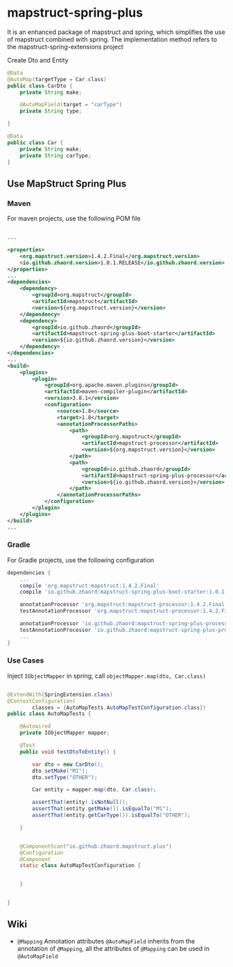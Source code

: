 # mapstruct-spring-plus
It is an enhanced package of mapstruct and spring, which simplifies the use of mapstruct combined with spring. The implementation method refers to the mapstruct-spring-extensions project

Create Dto and Entity
``` java
@Data
@AutoMap(targetType = Car.class)
public class CarDto {
    private String make;

    @AutoMapField(target = "carType")
    private String type;

}

@Data
public class Car {
    private String make;
    private String carType;
}
```

## Use MapStruct Spring Plus

### Maven
For maven projects, use the following POM file

```xml

...

<properties>
    <org.mapstruct.version>1.4.2.Final</org.mapstruct.version>
    <io.github.zhaord.version>1.0.1.RELEASE</io.github.zhaord.version>
</properties>
...
<dependencies>
    <dependency>
        <groupId>org.mapstruct</groupId>
        <artifactId>mapstruct</artifactId>
        <version>${org.mapstruct.version}</version>
    </dependency>
    <dependency>
        <groupId>io.github.zhaord</groupId>
        <artifactId>mapstruct-spring-plus-boot-starter</artifactId>
        <version>${io.github.zhaord.version}</version>
    </dependency>
</dependencies>
...
<build>
    <plugins>
        <plugin>
            <groupId>org.apache.maven.plugins</groupId>
            <artifactId>maven-compiler-plugin</artifactId>
            <version>3.8.1</version>
            <configuration>
                <source>1.8</source>
                <target>1.8</target>
                <annotationProcessorPaths>
                    <path>
                        <groupId>org.mapstruct</groupId>
                        <artifactId>mapstruct-processor</artifactId>
                        <version>${org.mapstruct.version}</version>
                    </path>
                    <path>
                        <groupId>io.github.zhaord</groupId>
                        <artifactId>mapstruct-spring-plus-processor</artifactId>
                        <version>${io.github.zhaord.version}</version>
                    </path>
                </annotationProcessorPaths>
            </configuration>
        </plugin>
    </plugins>
</build>
...

```

###  Gradle
For Gradle projects, use the following configuration

``` gradle
dependencies {
    ...
    compile 'org.mapstruct:mapstruct:1.4.2.Final'
    compile 'io.github.zhaord:mapstruct-spring-plus-boot-starter:1.0.1.RELEASE'

    annotationProcessor 'org.mapstruct:mapstruct-processor:1.4.2.Final'
    testAnnotationProcessor 'org.mapstruct:mapstruct-processor:1.4.2.Final' // if you are using mapstruct in test code

    annotationProcessor 'io.github.zhaord:mapstruct-spring-plus-processor:1.0.1.RELEASE'
    testAnnotationProcessor 'io.github.zhaord:mapstruct-spring-plus-processor:1.0.1.RELEASE' // if you are using mapstruct in test code
    ...
}
```

### Use Cases
Inject `IObjectMapper` in spring, call `objectMapper.map(dto, Car.class)`

``` java

@ExtendWith(SpringExtension.class)
@ContextConfiguration(
        classes = {AutoMapTests.AutoMapTestConfiguration.class})
public class AutoMapTests {

    @Autowired
    private IObjectMapper mapper;

    @Test
    public void testDtoToEntity() {

        var dto = new CarDto();
        dto.setMake("M1");
        dto.setType("OTHER");

        Car entity = mapper.map(dto, Car.class);

        assertThat(entity).isNotNull();
        assertThat(entity.getMake()).isEqualTo("M1");
        assertThat(entity.getCarType()).isEqualTo("OTHER");

    }


    @ComponentScan("io.github.zhaord.mapstruct.plus")
    @Configuration
    @Component
    static class AutoMapTestConfiguration {


    }


}

```

## Wiki
* `@Mapping` Annotation attributes
  `@AutoMapField` inherits from the annotation of `@Mapping`, all the attributes of `@Mapping` can be used in `@AutoMapField`
